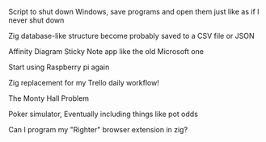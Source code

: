 Script to shut down Windows, save programs and open them just like as if I never shut down

Zig database-like structure become probably saved to a CSV file or JSON

Affinity Diagram Sticky Note app like the old Microsoft one

Start using Raspberry pi again

Zig replacement for my Trello daily workflow!

The Monty Hall Problem

Poker simulator, Eventually including things like pot odds

Can I program my "Righter" browser extension in zig?